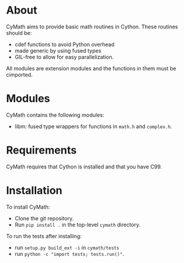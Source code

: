 About
=====

CyMath aims to provide basic math routines in Cython. These routines
should be:

- cdef functions to avoid Python overhead
- made generic by using fused types
- GIL-free to allow for easy parallelization.

All modules are extension modules and the functions in them must be
cimported.


Modules
=======

CyMath contains the following modules:

- libm: fused type wrappers for functions in `math.h` and `complex.h`.


Requirements
============

CyMath requires that Cython is installed and that you have C99.


Installation
============

To install CyMath:

- Clone the git repository.
- Run `pip install .` in the top-level `cymath` directory.

To run the tests after installing:

- run `setup.py build_ext -i` in `cymath/tests`
- run `python -c "import tests; tests.run()"`.
